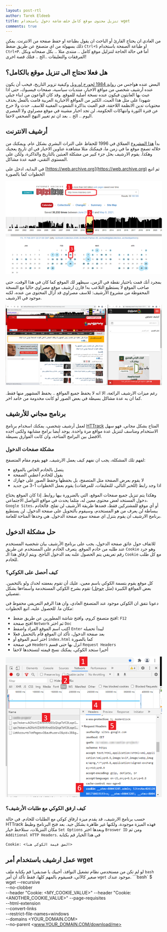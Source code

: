```yaml
---
layout: post-rtl
author: Tarek Eldeeb
title: تنزيل محتوى موقع كامل خلف شاشة دخول باستخدام wget
comments: true
---
```


من العادي ان يحتاج القارئ أو الباحث ان يقول بطباعة او حفظ صفحة من الانترنت. يمكن ذلك بسهولة من اي متصفح عن طريق ضغط `Ctrl+S` او طباعة الصفحة باستخدام `Ctrl+P`. أما في حالة الحاجة لتنزليل موقع كامل .. منتدى مثلا .. بكل صفحاته وبكل المرفقات والتعليقات ..الخ .. فتلك قصة اخرى!

## هل فعلا تحتاج الى تنزيل موقع بالكامل؟

البعض عنده هواجس من [رواية 1984 لجورج اورويل](https://www.goodreads.com/book/show/8892550-1984-1) وكيفية تزوير التاريخ، فيحب أن يكون عنده أرشيف شخصي من مواقع الاخبار، منتديات سياسية، صفحات فيسبوك، حتى اذا عبث بها العابثون فيكون عنده نسخة أصلية للموقع. وقد كان الواعون من ابناء جيلي شهودا على مثل هذا العبث، الكثير من المواقع الاخبارية العربية قامت بالفعل بحذف محتويات تدين الانظمة اللاحقة، فتم العبث بذاكرة الشعوب المغيبة للاسف. 
حدث ولا حرج عن فترة الثورة وانتهاكات الحكومة، لن تجد اخبار مشينة في موقع مصراوي ولا المصري اليوم .. الخ .. بعد ان تم تغيير النهج الصحفي لاحقا. 

## أرشيف الانترنت

بدأ [هذا المشروع](https://ar.wikipedia.org/wiki/%D8%A3%D8%B1%D8%B4%D9%8A%D9%81_%D8%A7%D9%84%D8%A5%D9%86%D8%AA%D8%B1%D9%86%D8%AA) العملاق في 1996 للحفاظ على التراث البشري بشكل عام. ويمكنك من خلاله تصفح موقع ما في زمن ما، فيمكنك مثلا مشاهدة عناوين الاخبار في اي تاريخ يعجبك وهكذا. يقوم الارشيف بحل جزء كبير من مشكلة العبثين بالتاريخ والذاكرة، ولكن على المستوى التقني، ففيه عدة مشاكل.

في البداية، ادخل على [https://web.archive.org](https://web.archive.org) ثم اتبع الخطوات كما بالصورة

![Archive](../img/archive.masrawy.png)

بمجرد أنك قمت باختيار نقطة في الزمن، سيظهر لك الموقع كما كان في هذا الوقت، حتى صاحب الموقع لا يستطيع التلاعب به! قارن ارشيف موقع مصراوي حاليا مع النسخة المحفوظة من مشروع الأرشيف: للاسف مصراوي قد أزال المحتوى من عنده، لكنه موجود في الارشيف.

![Archive.11.2.2011](../img/masrawy.2011.2.11.PNG)

رغم ميزات الارشيف الرائعة، الا انه لا يحفظ جميع المواقع .. يحفظ المشهور منها فقط. كما ان به عدة مشاكل بسيطة في بعض الصور لو كانت مخدومة من خامد اخر.

## برنامج مجاني للأرشيف

لعمل أرشيف شخصي، يمكنك اسخدام برنامج [HTTrack](https://www.httrack.com/) المتاح بشكل مجاني. فهو سهل الاستخدام ومناسف لتنزيل عدة مواقع مرة واحدة. يوجد أيضا برامج مشابهة ولكنى أجده الافضل بين البرامج المتاحة، وان كانت الفوارق بسيطة.

### مشكلة صفحات الدخول

لفهم تلك المشكلة، يجب ان نفهم كيف يعمل الارشيف. فهو يقوم مقام المتصفح:
 * يتصل بالخادم الخاص بالموقع
 * يقول للخادم أعطني الصفحة
 * لا يقوم بعرض الصفحة مثل المتصفح، بل بحفظها وحفظ الصور على جهازك
 * اذا وجد رابط (للخبر التالي، للتعليقات، للمرفقات) يقوم بعمل الخطوات 1-3 من جديد
 
وهكذا يتم تنزيل جميع صفحات الموقع، التي بالضرورة بيها روابط.
إذا كان الموقع يحتاج دخول المستخد لعض محتوى معين له، مثلما يحدث في مواقع التواصل الاجتماعي، `Google Sites`، أو أي موقع للمشتركين فقط، فعندها طريقة الأرشيف لن تفلح. فالخادم ببساطة لن يعرف من هو المستخدم، وسيقوم بالتحويل على صفحة الدخول. لن يستطيع برنامج الارشيف ان يقوم بتنزل اي صفحة سوى صفحة الدخول. هي وحدها المتاحة للعامة.

## حل مشكلة الدخول

للاتفاف حول عائق صفحة الدخول، يجب على برنامج الأرشيف بيان شخصية المستخدم عند طلبه من خادم الموقع. يتعرف الخادم على المستخدم عن طريق `Cookie`
وهو جرد رقم تعريفي يتم الحصول علىه بعد الدخول الناجح. ويتم ارفاق هذا الـ `Cookie` مع كل طلب للخادم.

### كيف أحصل على الكوكي؟

كل موقع يقوم بتسمة الكوكي باسم معين، عليك أن تقوم بمعفته لحدك ولو بالتخمين. بعض المواقع الكبيرة (مثل [جوجل](https://policies.google.com/technologies/cookies?hl=en-US)) تقوم بشرح الكوكي المستخدمة وأسماءها بشكل تفصيلي. 

دعونا نتفق ان الكوكي موجود عند المتصفح العادي، وان هذا الرقم التعريفي محفوظ في مكان ما. للحصول عليه، اتبع الخطوات:
 - افتح متصفح كروم، وافتح شاشة المطورين عن طريق ضغط: `F12`
 - افتح صفحة `Network` ثم اختر `Doc`
 - اكتب اسم الموقع المراد واضفط `Enter` ليبدأ تحميله
 - بعد صفحة الدخول، تأكد ان الموقع قام بالتحميل فعلا
 - اختر اسم الموقع أو `index.html` كما بالصورة
 - في صفحة `Headers` انزل بها حتى قسم `Request Headers`
 - أخيرا ستجد الكوكي، يمكنك نسخ قيمته لتستخدها لاحقا

![Cookie](../img/cookie.PNG)
 
### كيف ارفق الكوكي مع طلبات الأرشيف؟

حسب برنامج الارشيف، قد يقدم ميزة ارفاق كوكي مع الطلبات للخادم. في حالة HTTrack فهذه الميزة موجودة، ولكنها غير ظاهرة بشكل جيد. بعد فتح البرنامج وظبط مكان التنزيلات، ستلاحظ خيار `Set Options` وبعدها اختر `Broswer ID` ومن ثم `Additional HTTP Headers`. في هذا الخيار قم بكتابة
```
Cookie: <الصق قيمة الكوكي هنا>
```

## عمل ارشيف باستخدام أمر wget

لو لم تكن من مستخدمي نظام تشغيل النوافذ، أحييك يا صديقي! قم بكتابة ملف `bash` صغير كالآتي، فسيقوم بالمهم كلها، فقط تأكد أن أمر `wget` موجود عندك.
```bash`
$ wget --recursive \
     --no-clobber \
     --header "Cookie: <MY_COOKIE_VALUE>"
     --header "Cookie: <ANOTHER_COOKIE_VALUE>"
     --page-requisites \
     --html-extension \
     --convert-links \
     --restrict-file-names=windows \
     --domains <YOUR_DOMAIN.COM> \
     --no-parent  <www.YOUR_DOMAIN.COM/download/me>
```

